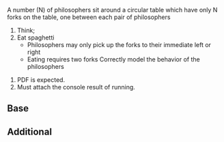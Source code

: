 A number (N) of philosophers sit around a circular table which have only N forks on the table, one between each pair of philosophers
1. Think; 
2. Eat spaghetti
	- Philosophers may only pick up the forks to their immediate left or right
	- Eating requires two forks
Correctly model the behavior of the philosophers

1) PDF is expected.
2) Must attach the console result of running.


## Base


## Additional
